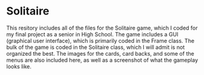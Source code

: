 # Solitaire
This resitory includes all of the files for the Solitaire game, which I coded for my final project as a senior in High School.
The game includes a GUI (graphical user interface), which is primarily coded in the Frame class.
The bulk of the game is coded in the Solitaire class, which I will admit is not organized the best.
The images for the cards, card backs, and some of the menus are also included here, as well as a screenshot of what the gameplay looks like.
